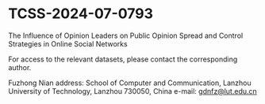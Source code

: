 # TCSS-2024-07-0793
The Influence of Opinion Leaders on Public Opinion Spread and  Control Strategies in Online Social Networks

For access to the relevant datasets, please contact the corresponding author.

Fuzhong Nian
address: School of Computer and Communication, Lanzhou University of Technology, Lanzhou 730050, China
e-mail: gdnfz@lut.edu.cn
